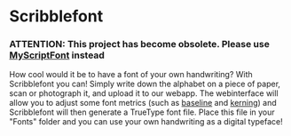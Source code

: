 # Scribblefont

### ATTENTION: This project has become obsolete. Please use [MyScriptFont](http://www.myscriptfont.com/) instead

How cool would it be to have a font of your own handwriting? With Scribblefont you can! Simply write down the alphabet on a piece of paper, scan or photograph it, and upload it to our webapp. The webinterface will allow you to adjust some font metrics (such as [baseline](http://en.wikipedia.org/wiki/Baseline_%28typography%29) and [kerning](http://en.wikipedia.org/wiki/Kerning)) and Scribblefont will then generate a TrueType font file. Place this file in your "Fonts" folder and you can use your own handwriting as a digital typeface! 
